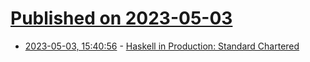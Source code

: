 # [Published on 2023-05-03](index.md)

* [2023-05-03, 15:40:56](https://lobste.rs/s/v3kkp9/haskell_production_standard_chartered) - [Haskell in Production: Standard Chartered](https://serokell.io/blog/haskell-in-production-standard-chartered)
